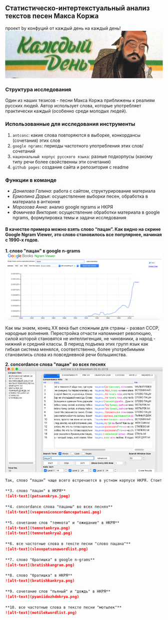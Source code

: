 ## Статистическо-интертекстуальный анализ текстов песен Макса Коржа

проект by конфуций от каждый день на каждый день!
![alt-text](konfucii.jpg)

### Структура исследования ###
Один из наших тезисов - песни Макса Коржа приближены к реалиям русских людей. 
Автор использует слова, которые употребляет практически каждый (особенно среди молодых людей).
 
### Использованные для исследования инструменты

1. `antconc`: какие слова повторяются в выборке, конкордансы (сочетания) этих слов
2. `google ngrams`: периоды частотного употребления этих слов/сочетаний
3. `национальный корпус русского языка`: разные подкорпусы (какому типу речи более свойственны эти сочетания)
4. `github pages`: создание сайта и репозитория с readme


### Функции в команде

- _Данилова Галина_: работа с сайтом, структурирование материала
- _Ермолина Дарья_: осуществление выборки песен, обработка в материала в антконке
- _Морозова Анна_: анализ google ngrams и НКРЯ
- _Фомичева Виктория_: осуществление обработки материала в google ngrams, формулировка темы и задачи исследования

#### В качестве примера можно взять слово “пацан”. Как видно на скрине Google Ngram Viewer, это слово становилось все популярнее, начиная с 1990-х годов. 

**1. слово "пацан" в google n-grams**
![alt-text](patsanngram.png)

Как мы знаем, конец XX века был сложным для страны - развал СССР, народные волнения. Перестройка отчасти напоминает революцию, силой которой становятся не интеллигенция, не чиновники, а народ - нижний и средний классы. В период подъема этих групп язык как гибкая система менялся, соответственно, более употребимыми становились слова из повседневной речи большинства. 

**2. concordance слова "пацан" во всех песнях**
![alt-text](vsepesniconcordancepatsan.png)

```markdown
Так, слово “пацан” чаще всего встречается в устном корпусе НКРЯ. Стоит отметить, что оно употребляется в газетах, однако в абсолютном большинстве случаев в виде цитат каких-либо людей. 

**3. слово "пацан" в НКРЯ**
![alt-text](patsannkrya.jpeg)

**4. concordance слова "пацаны" во всех песнях**
![alt-text](vsepesniconcordancepatsani.png)

**5. сочетание слов "темнота" и "ожидание" в НКРЯ**
![alt-text](temnotankrya.png)
![alt-text](temnotankrya2.png)

**6. все частотные слова в тексте песни "слово пацана"**
![alt-text](slovopatsanawordlist.png)

**7. слово "братишка" в google n-grams**
![alt-text](bratishkangram.png)

**8. слово "братишка" в НКРЯ**
![alt-text](bratishkankrya.png)

**9. сочетание слов "пьяный" и "дождь" в НКРЯ**
![alt-text](pyaniidozhdnkrya.png)

**10. все частотные слова в тексте песни "мотылек"**
![alt-text](motilekwordlist.png)
